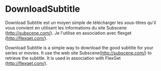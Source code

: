 DownloadSubtitle
================


Download Subtitle est un moyen simple de télécharger les sous-titres qu'il vous convient en utilisant les informations du site Subscene (http://subscene.com/). 
Je l'utilise en association avec flexget (http://flexget.com/).


Download Subtitle is a simple way to download the good subtitle for your series or movies. It use the web site Subscene(http://subscene.com/) to retrieve the subtitle.
It is used in association with FlexGet (http://flexget.com/).
